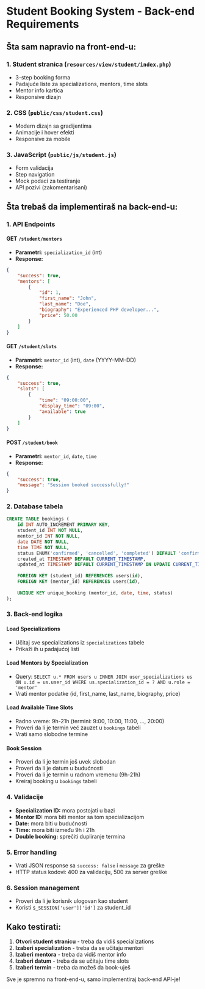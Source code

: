 # Student Booking System - Back-end Requirements

## Šta sam napravio na front-end-u:

### 1. **Student stranica** (`resources/view/student/index.php`)
- 3-step booking forma
- Padajuće liste za specializations, mentors, time slots
- Mentor info kartica
- Responsive dizajn

### 2. **CSS** (`public/css/student.css`)
- Modern dizajn sa gradijentima
- Animacije i hover efekti
- Responsive za mobile

### 3. **JavaScript** (`public/js/student.js`)
- Form validacija
- Step navigation
- Mock podaci za testiranje
- API pozivi (zakomentarisani)

## Šta trebaš da implementiraš na back-end-u:

### 1. **API Endpoints**

#### GET `/student/mentors`
- **Parametri:** `specialization_id` (int)
- **Response:**
```json
{
    "success": true,
    "mentors": [
        {
            "id": 1,
            "first_name": "John",
            "last_name": "Doe",
            "biography": "Experienced PHP developer...",
            "price": 50.00
        }
    ]
}
```

#### GET `/student/slots`
- **Parametri:** `mentor_id` (int), `date` (YYYY-MM-DD)
- **Response:**
```json
{
    "success": true,
    "slots": [
        {
            "time": "09:00:00",
            "display_time": "09:00",
            "available": true
        }
    ]
}
```

#### POST `/student/book`
- **Parametri:** `mentor_id`, `date`, `time`
- **Response:**
```json
{
    "success": true,
    "message": "Session booked successfully!"
}
```

### 2. **Database tabela**

```sql
CREATE TABLE bookings (
    id INT AUTO_INCREMENT PRIMARY KEY,
    student_id INT NOT NULL,
    mentor_id INT NOT NULL,
    date DATE NOT NULL,
    time TIME NOT NULL,
    status ENUM('confirmed', 'cancelled', 'completed') DEFAULT 'confirmed',
    created_at TIMESTAMP DEFAULT CURRENT_TIMESTAMP,
    updated_at TIMESTAMP DEFAULT CURRENT_TIMESTAMP ON UPDATE CURRENT_TIMESTAMP,
    
    FOREIGN KEY (student_id) REFERENCES users(id),
    FOREIGN KEY (mentor_id) REFERENCES users(id),
    
    UNIQUE KEY unique_booking (mentor_id, date, time, status)
);
```

### 3. **Back-end logika**

#### **Load Specializations**
- Učitaj sve specializations iz `specializations` tabele
- Prikaži ih u padajućoj listi

#### **Load Mentors by Specialization**
- Query: `SELECT u.* FROM users u INNER JOIN user_specializations us ON u.id = us.user_id WHERE us.specialization_id = ? AND u.role = 'mentor'`
- Vrati mentor podatke (id, first_name, last_name, biography, price)

#### **Load Available Time Slots**
- Radno vreme: 9h-21h (termini: 9:00, 10:00, 11:00, ..., 20:00)
- Proveri da li je termin već zauzet u `bookings` tabeli
- Vrati samo slobodne termine

#### **Book Session**
- Proveri da li je termin još uvek slobodan
- Proveri da li je datum u budućnosti
- Proveri da li je termin u radnom vremenu (9h-21h)
- Kreiraj booking u `bookings` tabeli

### 4. **Validacije**

- **Specialization ID:** mora postojati u bazi
- **Mentor ID:** mora biti mentor sa tom specializacijom
- **Date:** mora biti u budućnosti
- **Time:** mora biti između 9h i 21h
- **Double booking:** sprečiti dupliranje termina

### 5. **Error handling**

- Vrati JSON response sa `success: false` i `message` za greške
- HTTP status kodovi: 400 za validaciju, 500 za server greške

### 6. **Session management**

- Proveri da li je korisnik ulogovan kao student
- Koristi `$_SESSION['user']['id']` za student_id

## Kako testirati:

1. **Otvori student stranicu** - treba da vidiš specializations
2. **Izaberi specialization** - treba da se učitaju mentori
3. **Izaberi mentora** - treba da vidiš mentor info
4. **Izaberi datum** - treba da se učitaju time slots
5. **Izaberi termin** - treba da možeš da book-uješ

Sve je spremno na front-end-u, samo implementiraj back-end API-je! 